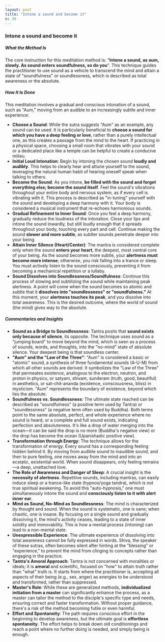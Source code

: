 ```yaml
---
layout: post
title: "Intone a sound and become it"
n: 39
---
```

### Intone a sound and become it

##### What the Method Is
The core instruction for this meditation method is: "**Intone a sound, as aum, slowly. As sound enters soundfulness, so do you**". This technique guides the practitioner to use sound as a vehicle to transcend the mind and attain a state of "soundfulness" or soundlessness, which is described as total awareness or the absolute.

##### How It Is Done
This meditation involves a gradual and conscious intonation of a sound, such as "Aum," moving from an audible to an increasingly subtle and inner experience:

*   **Choose a Sound**: While the sutra suggests "Aum" as an example, any sound can be used. It is particularly beneficial to **choose a sound for which you have a deep feeling or love**, rather than a purely intellectual one, as this creates a passage from the mind to the heart. If practicing in a physical space, choosing a small room that vibrates with your sound or a dedicated place like a temple can be helpful to create a conducive milieu.
*   **Initial Loud Intonation**: Begin by intoning the chosen sound **loudly and audibly**. This helps to clearly hear and attune yourself to the sound, leveraging the natural human habit of hearing oneself speak when talking to others.
*   **Become the Sound**: As you intone, **be filled with the sound and forget everything else; become the sound itself**. Feel the sound's vibrations throughout your entire body and nervous system, as if every cell is vibrating with it. This process is described as "in-tuning" yourself with the sound and developing a deep harmony with it. Your body is considered a musical instrument that re-echoes harmonious sounds.
*   **Gradual Refinement to Inner Sound**: Once you feel a deep harmony, gradually reduce the loudness of the intonation. Close your lips and intone the sound inwardly, but still loudly enough that it spreads throughout your body, touching every part and cell. Continue making the sound **slower and more subtle**, as subtler sounds penetrate deeper into your being.
*   **Attain Inner Silence (Heart/Center)**: The mantra is considered complete only when the sound **enters your heart**, the deepest, most central core of your being. As the sound becomes more subtle, your **alertness must become more intense**; otherwise, you risk falling into a trance or sleep. You must actively listen to the sound consciously, preventing it from becoming a mechanical repetition or a lullaby.
*   **Sound Dissolves into Soundlessness/Soundfulness**: Continue this process of slowing and subtilizing the sound while maintaining peak alertness. A point will come when the sound becomes so atomic and subtle that it **dissolves into "soundlessness" or "soundfulness."** At this moment, your **alertness touches its peak**, and you dissolve into total awareness. This is the desired outcome, where the world of sound (the mind) gives way to the absolute.

##### Commentaries and Insights
*   **Sound as a Bridge to Soundlessness**: Tantra posits that **sound exists only because of silence**, its opposite. The technique uses sound as a "jumping board" to move beyond the mind, which is seen as a process of sounds, words, and thoughts, into the "no-mind" state of absolute silence. Your deepest being is that soundless center.
*   **"Aum" and the "Law of the Three"**: "Aum" is considered a basic or "atomic" sound, a synthesis of three fundamental sounds (A-U-M) from which all other sounds are derived. It symbolizes the "Law of the Three" that permeates existence, analogous to the electron, neutron, and proton in physics, or satyam, shivam, sunderam (truth, good, beautiful) in aesthetics, or sat-chit-ananda (existence, consciousness, bliss) in mysticism. "Aum" represents the boundary of existence, beyond which lies the absolute.
*   **Soundfulness vs. Soundlessness**: The ultimate state reached can be described as "soundfulness" (a positive term used by Tantra) or "soundlessness" (a negative term often used by Buddha). Both terms point to the same absolute, perfect, and whole experience where no sound is heard, or a complete and full sound exists, indicating perfection and absoluteness. It's like a drop of water merging into the ocean—it can be said the drop is no more (Buddha's negative view) or the drop has become the ocean (Upanishadic positive view).
*   **Transformation through Energy**: The technique allows for the transformation of energy. Every sound has a corresponding feeling hidden behind it. By moving from audible sound to inaudible sound, and then to pure feeling, one moves away from the mind and into an ecstatic, existential world. When sound disappears, only feeling remains—a deep, unattached love.
*   **The Role of Awareness and Danger of Sleep**: A crucial insight is the **necessity of alertness**. Repetitive sounds, including mantras, can easily induce sleep or a trance-like state (hypnos/yoga tandra), which is not true spiritual awakening. To avoid this "auto-hypnosis," one must simultaneously intone the sound and **consciously listen to it with alert inner ear**.
*   **Mind as Sound, No-Mind as Soundlessness**: The mind is characterized by thought and sound. When the sound is systematic, one is sane; when chaotic, one is insane. By focusing on a single sound and gradually dissolving it, the mind's activity ceases, leading to a state of inner solidity and immovability. This is how a mental process (intoning) can lead to a non-mental state.
*   **Unexpressible Experience**: The ultimate experience of dissolving into total awareness cannot be fully expressed in words. Shiva, the speaker of these sutras, often becomes silent after hinting at the "blessing" or "experience," to prevent the mind from clinging to concepts rather than engaging in the practice.
*   **Tantra's Amoral Approach**: Tantra is not concerned with moralities or ideals; it is **amoral** and scientific, focused on "how" to attain truth rather than "what" truth is. It starts from where the practitioner is, accepting all aspects of their being (e.g., sex, anger) as energies to be understood and transformed, rather than suppressed.
*   **Master's Role**: While these are generalized methods, **individualized initiation from a master** can significantly enhance the process, as a master can tailor the method to the disciple's specific type and needs, ensuring correct and faster transformation. Without proper guidance, there's a risk of the method becoming futile or even harmful.
*   **Effort and Spontaneity**: The path requires conscious effort in the beginning to develop awareness, but the ultimate goal is **effortless spontaneity**. The effort helps to break down old conditionings and reach a point where no further doing is needed, and simply being is enough.
